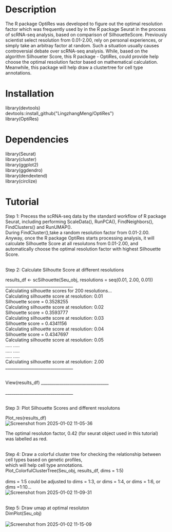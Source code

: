 # Description
The R package OptiRes was developed to figure out the optimal resolution factor which was frequently used by in the R package Seurat in the process of scRNA-seq analysis,
based on comparison of SilhouetteScore. Previously scientist select resolution from 0.01-2.00, rely on personal experiences, or simply take an arbitray
factor at random. Such a situation usually causes controversial debate over scRNA-seq analysis. While, based on the algorithm Silhoueter Score, this R package - OptiRes,
could provide help choose the optimal resolution factor based on mathematical calculation. Meanwhile, this package will help draw a clustertree for cell type annotations.

# Installation
library(devtools) <br/> 
devtools::install_github("LingzhangMeng/OptiRes")<br/> 
library(OptiRes)<br/> 

# Dependencies
library(Seurat) <br/> 
library(cluster) <br/> 
library(ggplot2) <br/> 
library(ggdendro) <br/> 
library(dendextend) <br/> 
library(circlize) <br/> 

# Tutorial

Step 1: Precess the scRNA-seq data by the standard workflow of R package Seurat, including performing ScaleData(),  RunPCA(), FindNeighbors(), FindClusters() and RunUMAP(). <br/> 
During FindCluster(),take a random resolution factor from 0.01-2.00. Anyway, once the R package OptiRes starts processing analysis, it will calculate Silhouette Score at all resolutons from 0.01-2.00,
and automatically choose the optimal resolution factor with highest Silhouette Score.<br/> <br/> 

Step 2: Calculate Silhoutte Score at different resolutions <br/> 

results_df <- scSilhouette(Seu_obj, resolutions = seq(0.01, 2.00, 0.01)) <br/> 
_________________________________<br/> 
Calculating silhouette scores for 200 resolutions...<br/> 
Calculating silhouette score at resolution: 0.01 <br/> 
  Silhouette score = 0.3528255 <br/> 
Calculating silhouette score at resolution: 0.02 <br/> 
  Silhouette score = 0.3593777 <br/> 
Calculating silhouette score at resolution: 0.03 <br/> 
  Silhouette score = 0.4341156 <br/> 
Calculating silhouette score at resolution: 0.04 <br/> 
  Silhouette score = 0.4347697 <br/> 
Calculating silhouette score at resolution: 0.05 <br/> 
     ..... .....<br/> 
     ..... .....<br/> 
     ..... .....<br/> 
     Calculating silhouette score at resolution: 2.00 <br/> 
_________________________________<br/> <br/> 

View(results_df)
_________________________________<br/> 



_________________________________<br/> <br/> 

Step 3: Plot Silhouette Scores and different resolutons <br/> 

Plot_res(results_df) <br/> 
![Screenshot from 2025-01-02 11-05-36](https://github.com/user-attachments/assets/ed5e1026-e50a-4d11-a445-e4f82a28a4dc)<br/> 

The optimal resoluton factor, 0.42 (for seurat object used in this tutorial) was labelled as red. <br/> <br/> 

Step 4: Draw a colorful cluster tree for checking the relationship between cell types based on genetic profiles,<br/> 
which will help cell type annotations.<br/> 
Plot_ColorfulClusterTree(Seu_obj, results_df, dims = 1:5) <br/> <br/> 
dims = 1:5 could be adjusted to dims = 1:3, or dims = 1:4, or dims = 1:6, or dims =1:10...<br/>
![Screenshot from 2025-01-02 11-09-31](https://github.com/user-attachments/assets/32f37222-3449-48b6-93d4-88ae57b09ec8)<br/> <br/> 


Step 5: Draw umap at optimal resoluton <br/> 
DimPlot(Seu_obj) <br/> <br/> 
![Screenshot from 2025-01-02 11-15-09](https://github.com/user-attachments/assets/5b5446cf-f82e-4a1e-aa09-a740f5f83d6d)





















































